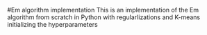 #Em algorithm implementation 
This is an implementation of the Em algorithm from scratch in Python with regularlizations and K-means initializing the hyperparameters
